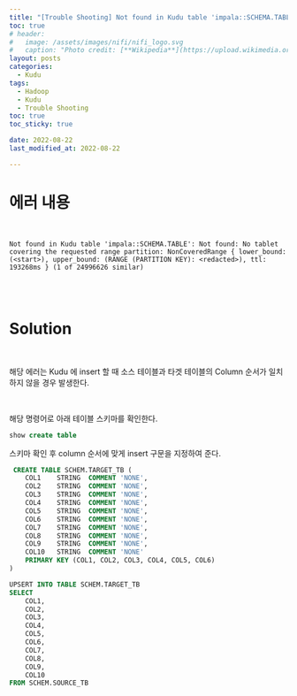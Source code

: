 ```yaml
---
title: "[Trouble Shooting] Not found in Kudu table 'impala::SCHEMA.TABLE': Not found: No tablet covering the requested range partition: NonCoveredRange { lower_bound: (<start>), upper_bound: (RANGE (PARTITION KEY): <redacted>), ttl: 193268ms } (1 of 24996626 similar)"
toc: true
# header:
#   image: /assets/images/nifi/nifi_logo.svg
#   caption: "Photo credit: [**Wikipedia**](https://upload.wikimedia.org/wikipedia/commons/f/ff/Apache-nifi-logo.svg)"
layout: posts
categories:
  - Kudu
tags:
  - Hadoop
  - Kudu
  - Trouble Shooting
toc: true
toc_sticky: true

date: 2022-08-22
last_modified_at: 2022-08-22

---
```


# 에러 내용

<br>

```
Not found in Kudu table 'impala::SCHEMA.TABLE': Not found: No tablet covering the requested range partition: NonCoveredRange { lower_bound: (<start>), upper_bound: (RANGE (PARTITION KEY): <redacted>), ttl: 193268ms } (1 of 24996626 similar)
```

<br><br>

# Solution

<br>

해당 에러는 Kudu 에 insert 할 때 소스 테이블과 타겟 테이블의 Column 순서가 일치 하지 않을 경우 발생한다.

<br>

해당 명령어로 아래 테이블 스키마를 확인한다.

```SQL
show create table 
```

스키마 확인 후 column 순서에 맞게 insert 구문을 지정하여 준다.

```SQL
 CREATE TABLE SCHEM.TARGET_TB (
	COL1	STRING	COMMENT	'NONE',
	COL2	STRING	COMMENT	'NONE',
	COL3	STRING	COMMENT	'NONE',
	COL4	STRING	COMMENT	'NONE',
	COL5	STRING	COMMENT	'NONE',
	COL6	STRING	COMMENT	'NONE',
	COL7	STRING	COMMENT	'NONE',
	COL8	STRING	COMMENT	'NONE',
	COL9	STRING	COMMENT	'NONE',
	COL10	STRING	COMMENT	'NONE'
	PRIMARY KEY (COL1, COL2, COL3, COL4, COL5, COL6)
)

```



```SQL
UPSERT INTO TABLE SCHEM.TARGET_TB
SELECT 
 	COL1,
	COL2,
	COL3,
	COL4,
	COL5,
	COL6,
	COL7,
	COL8,
	COL9,
	COL10
FROM SCHEM.SOURCE_TB
```